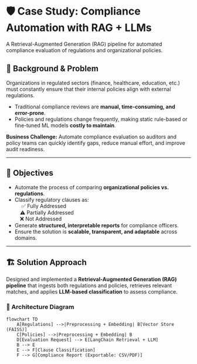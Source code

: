 # 🛡️ Case Study: Compliance Automation with RAG + LLMs
A Retrieval-Augmented Generation (RAG) pipeline for automated compliance evaluation of regulations and organizational policies.

## 📌 Background & Problem
Organizations in regulated sectors (finance, healthcare, education, etc.) must constantly ensure that their internal policies align with external regulations.  

- Traditional compliance reviews are **manual, time-consuming, and error-prone**.  
- Policies and regulations change frequently, making static rule-based or fine-tuned ML models **costly to maintain**.  

**Business Challenge:** Automate compliance evaluation so auditors and policy teams can quickly identify gaps, reduce manual effort, and improve audit readiness.  


---


## 🎯 Objectives
- Automate the process of comparing **organizational policies vs. regulations**.  
- Classify regulatory clauses as:  
        &emsp; ✅ Fully Addressed  
        &emsp;⚠️ Partially Addressed  
        &emsp;❌ Not Addressed  
- Generate **structured, interpretable reports** for compliance officers.  
- Ensure the solution is **scalable, transparent, and adaptable** across domains.  


---


## 🏗️ Solution Approach
Designed and implemented a **Retrieval-Augmented Generation (RAG) pipeline** that ingests both regulations and policies, retrieves relevant matches, and applies **LLM-based classification** to assess compliance.  

### 🔹 Architecture Diagram
```mermaid
flowchart TD
    A[Regulations] -->|Preprocessing + Embedding| B[Vector Store (FAISS)]
    C[Policies] -->|Preprocessing + Embedding| B
    D[Evaluation Request] --> E[LangChain Retrieval + LLM]
    B --> E
    E --> F[Clause Classification]
    F --> G[Compliance Report (Exportable: CSV/PDF)]
